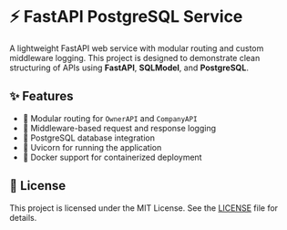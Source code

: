 # ⚡ FastAPI PostgreSQL Service

A lightweight FastAPI web service with modular routing and custom middleware logging. This project is designed to demonstrate clean structuring of APIs using **FastAPI**, **SQLModel**, and **PostgreSQL**.

## ✨ Features

- 📁 Modular routing for `OwnerAPI` and `CompanyAPI`
- 🧩 Middleware-based request and response logging
- 🐘 PostgreSQL database integration
- 🚀 Uvicorn for running the application
- 🐳 Docker support for containerized deployment

## 📝 License

This project is licensed under the MIT License. See the [LICENSE](./LICENSE) file for details.
